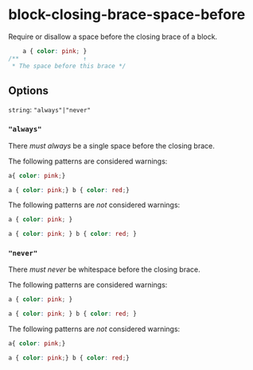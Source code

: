 # block-closing-brace-space-before

Require or disallow a space before the closing brace of a block.

```css
    a { color: pink; }
/**                  ↑  
 * The space before this brace */
```

## Options

`string`: `"always"|"never"`

### `"always"`

There *must always* be a single space before the closing brace.

The following patterns are considered warnings:

```css
a{ color: pink;}
```

```css
a { color: pink;} b { color: red;}
```

The following patterns are *not* considered warnings:

```css
a { color: pink; }
```

```css
a { color: pink; } b { color: red; }
```

### `"never"`

There *must never* be whitespace before the closing brace.

The following patterns are considered warnings:

```css
a { color: pink; }
```

```css
a { color: pink; } b { color: red; }
```

The following patterns are *not* considered warnings:

```css
a{ color: pink;}
```

```css
a { color: pink;} b { color: red;}
```
